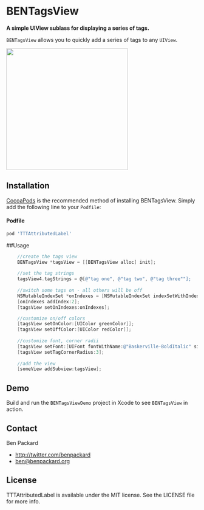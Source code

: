 # BENTagsView

**A simple UIView sublass for displaying a series of tags.**

`BENTagsView` allows you to quickly add a series of tags to any `UIView`.

<img src="https://raw.githubusercontent.com/benpackard/BENTagsView/master/BENTagsViewDemo/Screenshot2.png" width="320px"></img>

## Installation

[CocoaPods](http://cocoapods.org) is the recommended method of installing BENTagsView. Simply add the following line to your `Podfile`:

#### Podfile

``` ruby
pod 'TTTAttributedLabel'
```

##Usage

``` objective-c
	//create the tags view
	BENTagsView *tagsView = [[BENTagsView alloc] init];
	
	//set the tag strings
	tagsView4.tagStrings = @[@"tag one", @"tag two", @"tag three""];		
	
	//switch some tags on - all others will be off
	NSMutableIndexSet *onIndexes = [NSMutableIndexSet indexSetWithIndex:0];
	[onIndexes addIndex:2];
	[tagsView setOnIndexes:onIndexes];

	//customize on/off colors
	[tagsView setOnColor:[UIColor greenColor]];
	[tagsView setOffColor:[UIColor redColor]];
	
	//customize font, corner radii
	[tagsView setFont:[UIFont fontWithName:@"Baskerville-BoldItalic" size:16]];
	[tagsView setTagCornerRadius:3];
	
	//add the view
	[someView addSubview:tagsView];
```

## Demo

Build and run the `BENTagsViewDemo` project in Xcode to see `BENTagsView` in action.

## Contact

Ben Packard

- http://twitter.com/benpackard
- ben@benpackard.org

## License

TTTAttributedLabel is available under the MIT license. See the LICENSE file for more info.
